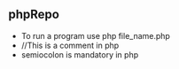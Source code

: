 ## phpRepo
* To run a program use php file_name.php
* //This is a comment in php
* semiocolon is mandatory in php